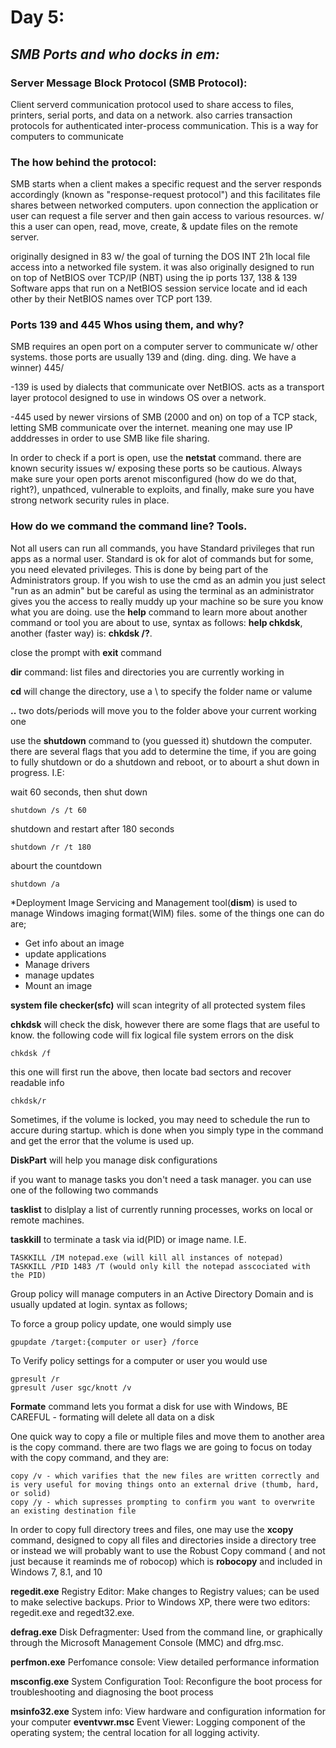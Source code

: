 # **Day 5:**

## ***SMB Ports and who docks in em:***

### **Server Message Block Protocol (SMB Protocol):** 
Client serverd communication protocol used to share access to files, printers, serial ports, and data on a network. also carries transaction protocols for authenticated inter-process communication. This is a way for computers to communicate

### **The how behind the protocol:**

SMB starts when a client makes a specific request and the server responds accordingly (known as "response-request protocol") and this facilitates file shares between networked computers.
upon connection the application or user can request a file server and then gain access to various resources. w/ this a user can open, read, move, create, & update files on the remote server.

originally designed in 83 w/ the goal of turning the DOS INT 21h local file access into a networked file system. it was also originally designed to run on top of NetBIOS over TCP/IP (NBT) using the ip ports 137, 138 & 139
Software apps that run on a NetBIOS	session service locate and id each other by their NetBIOS names over TCP port 139.

### **Ports 139 and 445 Whos using them, and why?**

SMB requires an open port on a computer server to communicate w/ other systems. those ports are usually 139 and (ding. ding. ding. We have a winner) 445/

-139 is used by dialects that communicate over NetBIOS. acts as a transport layer protocol designed to use in windows OS over a network.

-445 used by newer virsions of SMB  (2000 and on) on top of a TCP stack, letting SMB communicate over the internet. meaning one may use IP adddresses in order to use SMB like file sharing. 

In order to check if a port is open, use the **netstat** command. there are known security issues w/ exposing these ports so be cautious. Always make sure your open ports arenot misconfigured (how do we do that, right?), unpathced, vulnerable to exploits, and finally, make sure you have strong network security rules in place. 
 
 ### **How do we command the command line? Tools.**

Not all users can run all commands, you have Standard privileges that run apps as a normal user. Standard is ok for alot of commands but for some, you need elevated privileges. This is done by being part of the Administrators group. If you wish to use the cmd as an admin you just select "run as an admin" but be careful as using the terminal as an administrator gives you the access to really muddy up your machine so be sure you know what you are doing.
use the **help** command to learn more about another command or tool you are about to use, syntax as follows: **help chkdsk**, another (faster way) is: **chkdsk /?**.

close the prompt with **exit** command

**dir** command: list files and directories you are currently working in

**cd** will change the directory, use a \ to specify the folder name or valume

**..** two dots/periods will move you to the folder above your current working one

use the **shutdown** command to (you guessed it) shutdown the computer. there are several flags that you add to determine the time, if you are going to fully shutdown or do a shutdown and reboot, or to abourt a shut down in progress. I.E:

wait 60 seconds, then shut down
	
    shutdown /s /t 60

shutdown and restart after 180 seconds
	
    shutdown /r /t 180

abourt the countdown

	shutdown /a

*Deployment Image Servicing and Management tool(**dism**) is used to manage Windows imaging format(WIM) files. some of the things one can do are;

- Get info about an image
- update applications
- Manage drivers
- manage updates
- Mount an image

**system file checker(sfc)** will scan integrity of all protected system files

**chkdsk** will check the disk, however there are some flags that are useful to know. the following code will fix logical file system errors on the disk
	
    chkdsk /f

this one will first run the above, then locate bad sectors and recover readable info

	chkdsk/r 

Sometimes, if the volume is locked, you may need to schedule the run to accure during startup. which is done when you simply type in the command and get the error that the volume is used up.

**DiskPart** will help you manage disk configurations 

if you want to manage tasks you don't need a task manager. you can use one of the following two commands

**tasklist** to dislplay a list of currently running processes, works on local or remote machines.

**taskkill** to terminate a task via id(PID) or image name. I.E.

	TASKKILL /IM notepad.exe (will kill all instances of notepad)
	TASKKILL /PID 1483 /T (would only kill the notepad asscociated with the PID)
Group policy will manage computers in an Active Directory Domain and is usually updated at login. syntax as follows;

To force a group policy update, one would simply use

	gpupdate /target:{computer or user} /force

To Verify policy settings for a computer or user you would use

	gpresult /r
	gpresult /user sgc/knott /v
**Formate** command lets you format a disk for use with Windows, BE CAREFUL - formating will delete all data on a disk

One quick way to copy a file or multiple files and move them to another area is the copy command. there are two flags we are going to focus on today with the copy command, and they are:

	copy /v - which varifies that the new files are written correctly and is very useful for moving things onto an external drive (thumb, hard, or solid)
	copy /y - which supresses prompting to confirm you want to overwrite an existing destination file

In order to copy full directory trees and files, one may use the **xcopy** command, designed to copy all files and directories inside a directory tree or instead we will probably want to use the Robust Copy command ( and not just because it reaminds me of robocop) which is **robocopy** and included in Windows 7, 8.1, and 10

**regedit.exe** Registry Editor: Make changes to Registry values; can be used to make selective backups. Prior to Windows XP, there were two editors: 
regedit.exe and regedt32.exe.

**defrag.exe** Disk Defragmenter: Used from the command line, or graphically through the Microsoft Management Console (MMC) and dfrg.msc.

**perfmon.exe** Perfomance console: View detailed performance information

**msconfig.exe** System Configuration Tool: Reconfigure the boot process for troubleshooting and diagnosing the boot process

**msinfo32.exe** System info: View hardware and configuration information for your computer
**eventvwr.msc** Event Viewer: Logging component of the operating system; the central location for all logging activity.